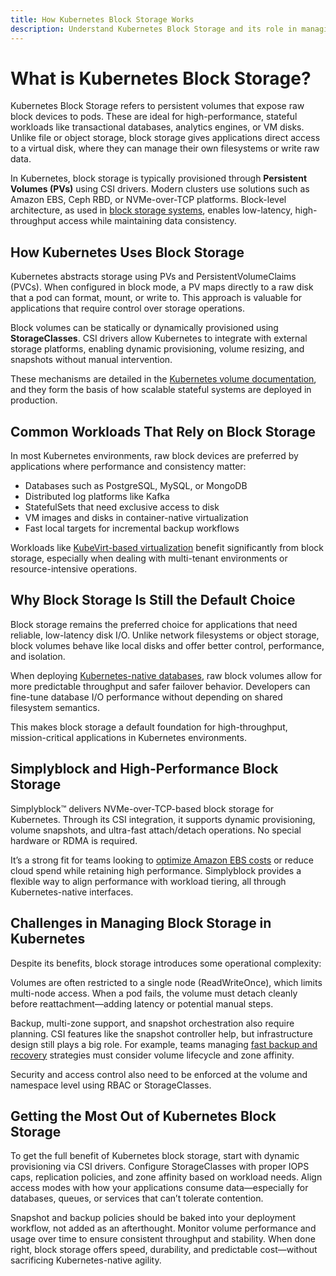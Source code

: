 ```yaml
---
title: How Kubernetes Block Storage Works
description: Understand Kubernetes Block Storage and its role in managing persistent, high-performance volumes for critical applications.
---
```

# What is Kubernetes Block Storage?

Kubernetes Block Storage refers to persistent volumes that expose raw block devices to pods. These are ideal for high-performance, stateful workloads like transactional databases, analytics engines, or VM disks. Unlike file or object storage, block storage gives applications direct access to a virtual disk, where they can manage their own filesystems or write raw data.

In Kubernetes, block storage is typically provisioned through **Persistent Volumes (PVs)** using CSI drivers. Modern clusters use solutions such as Amazon EBS, Ceph RBD, or NVMe-over-TCP platforms. Block-level architecture, as used in [block storage systems](https://en.wikipedia.org/wiki/Block_storage), enables low-latency, high-throughput access while maintaining data consistency.

## How Kubernetes Uses Block Storage

Kubernetes abstracts storage using PVs and PersistentVolumeClaims (PVCs). When configured in block mode, a PV maps directly to a raw disk that a pod can format, mount, or write to. This approach is valuable for applications that require control over storage operations.

Block volumes can be statically or dynamically provisioned using **StorageClasses**. CSI drivers allow Kubernetes to integrate with external storage platforms, enabling dynamic provisioning, volume resizing, and snapshots without manual intervention.

These mechanisms are detailed in the [Kubernetes volume documentation](https://kubernetes.io/docs/concepts/storage/volumes/#block-volume-support), and they form the basis of how scalable stateful systems are deployed in production.

## Common Workloads That Rely on Block Storage

In most Kubernetes environments, raw block devices are preferred by applications where performance and consistency matter:

- Databases such as PostgreSQL, MySQL, or MongoDB  
- Distributed log platforms like Kafka  
- StatefulSets that need exclusive access to disk  
- VM images and disks in container-native virtualization  
- Fast local targets for incremental backup workflows  

Workloads like [KubeVirt-based virtualization](https://www.simplyblock.io/use-cases/kubevirt-storage/) benefit significantly from block storage, especially when dealing with multi-tenant environments or resource-intensive operations.

## Why Block Storage Is Still the Default Choice

Block storage remains the preferred choice for applications that need reliable, low-latency disk I/O. Unlike network filesystems or object storage, block volumes behave like local disks and offer better control, performance, and isolation.

When deploying [Kubernetes-native databases](https://www.simplyblock.io/use-cases/database-on-kubernetes/), raw block volumes allow for more predictable throughput and safer failover behavior. Developers can fine-tune database I/O performance without depending on shared filesystem semantics.

This makes block storage a default foundation for high-throughput, mission-critical applications in Kubernetes environments.

## Simplyblock and High-Performance Block Storage

Simplyblock™ delivers NVMe-over-TCP-based block storage for Kubernetes. Through its CSI integration, it supports dynamic provisioning, volume snapshots, and ultra-fast attach/detach operations. No special hardware or RDMA is required.

It’s a strong fit for teams looking to [optimize Amazon EBS costs](https://www.simplyblock.io/use-cases/optimize-amazon-ebs-volumes-cost/) or reduce cloud spend while retaining high performance. Simplyblock provides a flexible way to align performance with workload tiering, all through Kubernetes-native interfaces.

## Challenges in Managing Block Storage in Kubernetes

Despite its benefits, block storage introduces some operational complexity:

Volumes are often restricted to a single node (ReadWriteOnce), which limits multi-node access. When a pod fails, the volume must detach cleanly before reattachment—adding latency or potential manual steps.

Backup, multi-zone support, and snapshot orchestration also require planning. CSI features like the snapshot controller help, but infrastructure design still plays a big role. For example, teams managing [fast backup and recovery](https://www.simplyblock.io/use-cases/fast-backups-and-disaster-recovery/) strategies must consider volume lifecycle and zone affinity.

Security and access control also need to be enforced at the volume and namespace level using RBAC or StorageClasses.

## Getting the Most Out of Kubernetes Block Storage

To get the full benefit of Kubernetes block storage, start with dynamic provisioning via CSI drivers. Configure StorageClasses with proper IOPS caps, replication policies, and zone affinity based on workload needs. Align access modes with how your applications consume data—especially for databases, queues, or services that can’t tolerate contention.

Snapshot and backup policies should be baked into your deployment workflow, not added as an afterthought. Monitor volume performance and usage over time to ensure consistent throughput and stability. When done right, block storage offers speed, durability, and predictable cost—without sacrificing Kubernetes-native agility.

